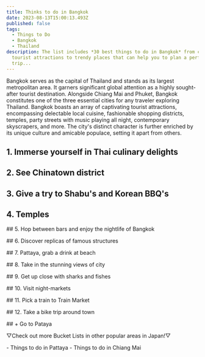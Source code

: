 ```yaml
---
title: Thinks to do in Bangkok
date: 2023-08-13T15:00:13.493Z
published: false
tags:
  - Things to Do
  - Bangkok
  - Thailand
description: The list includes *30 best things to do in Bangkok* from classic
  tourist attractions to trendy places that can help you to plan a perfect
  trip...
---
```

Bangkok serves as the capital of Thailand and stands as its largest metropolitan area. It garners significant global attention as a highly sought-after tourist destination. Alongside Chiang Mai and Phuket, Bangkok constitutes one of the three essential cities for any traveler exploring Thailand. Bangkok boasts an array of captivating tourist attractions, encompassing delectable local cuisine, fashionable shopping districts, temples, party streets with music playing all night, contemporary skyscrapers, and more. The city's distinct character is further enriched by its unique culture and amicable populace, setting it apart from others.

## 1﻿. Immerse yourself in Thai culinary delights

## 2﻿. See Chinatown district

## 3. Give a try to Shabu's and Korean BBQ's

## 4. Temples

#﻿# 5. Hop between bars and enjoy the nightlife of Bangkok

#﻿# 6. Discover replicas of famous structures

#﻿# 7. Pattaya, grab a drink at beach

#﻿# 8. Take in the stunning views of city

#﻿# 9. Get up close with sharks and fishes

#﻿# 10. Visit night-markets

#﻿# 11. Pick a train to Train Market

#﻿# 12. Take a bike trip around town

#﻿# + Go to Pataya

▽Check out more Bucket Lists in other popular areas in Japan!▽

-﻿ Things to do in Pattaya
-﻿ Things to do in Chiang Mai

